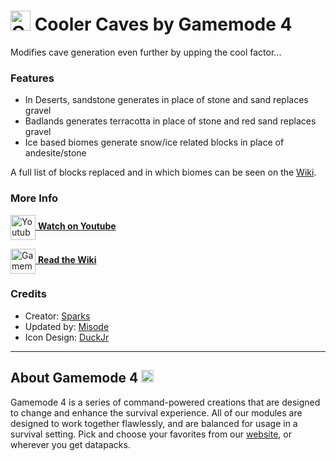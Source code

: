 # <img src="https://raw.githubusercontent.com/Gamemode4Dev/GM4_Datapacks/master/base/images/gm4_logo.png" alt="GM4 Logo" width="32" /> Cooler Caves by Gamemode 4<!--$pmc:delete-->

Modifies cave generation even further by upping the cool factor...<!--$pmc:headerSize-->

### Features
- In Deserts, sandstone generates in place of stone and sand replaces gravel
- Badlands generates terracotta in place of stone and red sand replaces gravel
- Ice based biomes generate snow/ice related blocks in place of andesite/stone

A full list of blocks replaced and in which biomes can be seen on the [Wiki](https://wiki.gm4.co/Orbis/Cooler_Caves).

### More Info
[<img src="https://raw.githubusercontent.com/Gamemode4Dev/GM4_Datapacks/master/base/images/youtube_logo.png" alt="Youtube Logo" width="40" align="center"/> **Watch on Youtube**](https://www.youtube.com/watch?v=cAsXiwLWHFo)

[<img src="https://raw.githubusercontent.com/Gamemode4Dev/GM4_Datapacks/master/base/images/gm4_wiki_logo.png" alt="Gamemode 4 Wiki Logo" width="40" align="center"/> **Read the Wiki**](https://wiki.gm4.co/wiki/Orbis/Cooler_Caves)

### Credits
- Creator: [Sparks](https://twitter.com/SelcouthSparks)
- Updated by: [Misode](https://twitter.com/misode_)
- Icon Design: [DuckJr](https://twitter.com/DuckJr94)

---
## About Gamemode 4 <img src="https://raw.githubusercontent.com/Gamemode4Dev/GM4_Datapacks/master/base/images/gm4_logo.png" alt="Gamemode 4 Logo" width="20"/>
Gamemode 4 is a series of command-powered creations that are designed to change and enhance the survival experience. All of our modules are designed to work together flawlessly, and are balanced for usage in a survival setting. Pick and choose your favorites from our [website](https://gm4.co), or wherever you get datapacks.